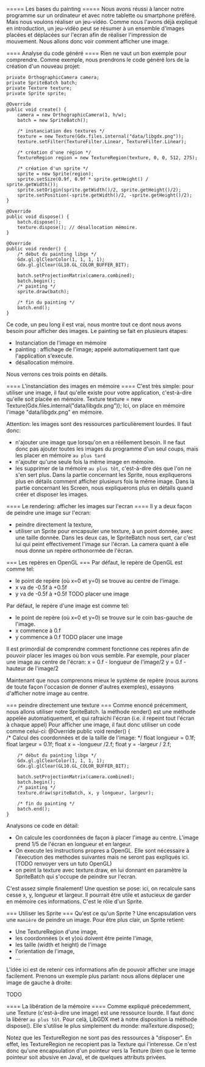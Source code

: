 ===== Les bases du painting =====
Nous avons réussi à lancer notre programme sur un ordinateur et avec notre tablette ou smartphone préféré.
Mais nous voulons réaliser un jeu-vidéo. Comme nous l'avons déjà expliqué en introduction, un jeu-vidéo peut se résumer à un ensemble d'images placées et déplacées sur l'ecran afin de réaliser l'impression de mouvement.
Nous allons donc voir comment afficher une image.

==== Analyse du code généré ====
Rien ne vaut un bon exemple pour comprendre. Comme exemple, nous prendrons le code généré lors de la création d'un nouveau projet:

	private OrthographicCamera camera;
	private SpriteBatch batch;
	private Texture texture;
	private Sprite sprite;
	
	@Override
	public void create() {		
		camera = new OrthographicCamera(1, h/w);
		batch = new SpriteBatch();
		
		/* instanciation des textures */
		texture = new Texture(Gdx.files.internal("data/libgdx.png"));
		texture.setFilter(TextureFilter.Linear, TextureFilter.Linear);
		
		/* création d'une région */
		TextureRegion region = new TextureRegion(texture, 0, 0, 512, 275);
		
		/* création d'un sprite */
		sprite = new Sprite(region);
		sprite.setSize(0.9f, 0.9f * sprite.getHeight() / sprite.getWidth());
		sprite.setOrigin(sprite.getWidth()/2, sprite.getHeight()/2);
		sprite.setPosition(-sprite.getWidth()/2, -sprite.getHeight()/2);
	}

	@Override
	public void dispose() {
		batch.dispose();
		texture.dispose(); // désallocation mémoire.
	}

	@Override
	public void render() {		
		/* début du painting libgx */
		Gdx.gl.glClearColor(1, 1, 1, 1);
		Gdx.gl.glClear(GL10.GL_COLOR_BUFFER_BIT);
		
		batch.setProjectionMatrix(camera.combined);
		batch.begin();
		/* painting */
		sprite.draw(batch);

		/* fin du painting */
		batch.end();
	}

Ce code, un peu long il est vrai, nous montre tout ce dont nous avons besoin pour afficher des images.
Le painting se fait en plusieurs étapes:
 * Instanciation de l'image en mémoire
 * painting : affichage de l'image; appelé automatiquement tant que l'application s'execute.
 * désallocation mémoire.

Nous verrons ces trois points en détails.


==== L'instanciation des images en mémoire ====
C'est très simple: pour utiliser une image, il faut qu'elle existe pour votre application, c'est-à-dire qu'elle soit placée en mémoire.
	Texture texture = new Texture(Gdx.files.internal("data/libgdx.png"));
Ici, on place en mémoire l'image "data/libgdx.png" en mémoire.

Attention: les images sont des ressources particulièrement lourdes. Il faut donc:
 * n'ajouter une image que lorsqu'on en a rééllement besoin. Il ne faut donc pas ajouter toutes les images du programme d'un seul coups, mais les placer en mémoire ``au plus tard``
 * n'ajouter qu'une seule fois la même image en mémoire.
 * les supprimer de la mémoire ``au plus tôt``, c'est-à-dire dès que l'on ne s'en sert plus.
Dans la partie concernant les Sprite, nous expliquerons plus en détails comment afficher plusieurs fois la même image.
Dans la partie concernant les Screen, nous expliquerons plus en détails quand créer et disposer les images.


==== Le rendering: afficher les images sur l'ecran ====
Il y a deux façon de peindre une image sur l'ecran:
 * peindre directement la texture,
 * utiliser un Sprite pour encapsuler une texture, à un point donnée, avec une taille donnée.
Dans les deux cas, le SpriteBatch nous sert, car c'est lui qui peint effectivement l'image sur l'écran. La camera quant à elle nous donne un repère orthonormée de l'écran.

=== Les repères en OpenGL ===
Par défaut, le repère de OpenGL est comme tel:
 * le point de repère (où x=0 et y=0) se trouve au centre de l'image.
 * x va de -0.5f à +0.5f
 * y va de -0.5f à +0.5f
TODO placer une image

Par défaut, le repère d'une image est comme tel:
 * le point de repère (où x=0 et y=0) se trouve sur le coin bas-gauche de l'image.
 * x commence à 0.f
 * y commence à 0.f
TODO placer une image

Il est primordial de comprendre comment fonctionne ces repères afin de pouvoir placer les images où bon vous semble.
Par exemple, pour placer une image au centre de l'écran:
x = 0.f - longueur de l'image/2
y = 0.f - hauteur de l'image/2

Maintenant que nous comprenons mieux le système de repère (nous aurons de toute façon l'occasion de donner d'autres exemples), essayons d'afficher notre image au centre.

=== peindre directement une texture ===
Comme enoncé précemment, nous allons utiliser notre SpriteBatch.
la méthode render() est une méthode appelée automatiquement, et qui rafraichi l'écran (i.e. il repeint tout l'écran à chaque appel)
Pour afficher une image, il faut donc utiliser un code comme celui-ci:
	@Override
	public void render() {	
		/* Calcul des coordonnées et de la taille de l'image: */
		float longueur = 0.1f;
		float largeur = 0.1f;
		float x = -longueur /2.f;
		float y = -largeur / 2.f;

		/* début du painting libgx */
		Gdx.gl.glClearColor(1, 1, 1, 1);
		Gdx.gl.glClear(GL10.GL_COLOR_BUFFER_BIT);
		
		batch.setProjectionMatrix(camera.combined);
		batch.begin();
		/* painting */
		texture.draw(spriteBatch, x, y longueur, largeur);

		/* fin du painting */
		batch.end();
	}

Analysons ce code en détail:
 * On calcule les coordonnées de façon à placer l'image au centre. L'image prend 1/5 de l'écran en longueur et en largeur.
 * On execute les instructions propres a OpenGL. Elle sont nécessaire à l'éxecution des methodes suivantes mais ne seront pas expliqués ici. (TODO renvoyer vers un tuto OpenGL)
 * on peint la texture avec texture.draw, en lui donnant en paramètre la SpriteBatch qui s'occupe de peindre sur l'ecran.

C'est assez simple finalement!
Une question se pose: ici, on recalcule sans cesse x, y, longueur et largeur. Il pourrait être utile et astucieux de garder en mémoire ces informations. C'est le rôle d'un Sprite.


=== Utiliser les Sprite ===
Qu'est ce qu'un Sprite ? Une encapsulation vers une ``manière`` de peindre un image. Pour être plus clair, un Sprite retient:
 * Une TextureRegion d'une image,
 * les coordonnées (x et y)où doivent être peinte l'image,
 * les taille (width et height) de l'image
 * l'orientation de l'image,
 * ...

L'idée ici est de retenir ces informations afin de pouvoir afficher une image facilement.
Prenons un exemple plus parlant: nous allons déplacer une image de gauche à droite:
	

TODO

==== La libération de la mémoire ====
Comme expliqué précedemment, une Texture (c'est-à-dire une image) est une ressource lourde. Il faut donc la libérer ``au plus tôt``. Pour celà, LibGDX met à notre disposition la méthode dispose(). Elle s'utilise le plus simplement du monde:
	maTexture.dispose();

Notez que les TextureRegion ne sont pas des ressources à "disposer". En effet, les TextureRegion ne recopient pas la Texture qui l'interesse. Ce n'est donc qu'une encapsulation d'un pointeur vers la Texture (bien que le terme pointeur soit abusive en Java), et de quelques attributs privées.

